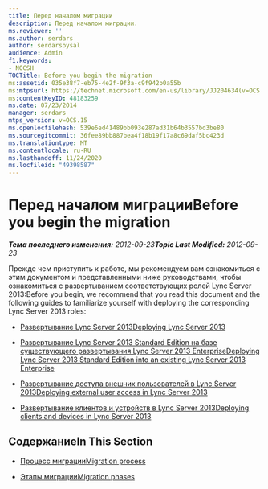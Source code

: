 ```yaml
---
title: Перед началом миграции
description: Перед началом миграции.
ms.reviewer: ''
ms.author: serdars
author: serdarsoysal
audience: Admin
f1.keywords:
- NOCSH
TOCTitle: Before you begin the migration
ms:assetid: 035e38f7-eb75-4e2f-9f3a-c9f942b0a55b
ms:mtpsurl: https://technet.microsoft.com/en-us/library/JJ204634(v=OCS.15)
ms:contentKeyID: 48183259
ms.date: 07/23/2014
manager: serdars
mtps_version: v=OCS.15
ms.openlocfilehash: 539e6ed41489bb093e287ad31b64b3557bd3be80
ms.sourcegitcommit: 36fee89bb887bea4f18b19f17a8c69daf5bc423d
ms.translationtype: MT
ms.contentlocale: ru-RU
ms.lasthandoff: 11/24/2020
ms.locfileid: "49398587"
---
```

# <a name="before-you-begin-the-migration"></a><span data-ttu-id="52e98-103">Перед началом миграции</span><span class="sxs-lookup"><span data-stu-id="52e98-103">Before you begin the migration</span></span>

<div data-xmlns="http://www.w3.org/1999/xhtml">

<div class="topic" data-xmlns="http://www.w3.org/1999/xhtml" data-msxsl="urn:schemas-microsoft-com:xslt" data-cs="https://msdn.microsoft.com/">

<div data-asp="https://msdn2.microsoft.com/asp">



</div>

<div id="mainSection">

<div id="mainBody"><span data-ttu-id="52e98-104">

<span> </span></span><span class="sxs-lookup"><span data-stu-id="52e98-104">

<span> </span></span></span>

<span data-ttu-id="52e98-105">_**Тема последнего изменения:** 2012-09-23_</span><span class="sxs-lookup"><span data-stu-id="52e98-105">_**Topic Last Modified:** 2012-09-23_</span></span>

<span data-ttu-id="52e98-106">Прежде чем приступить к работе, мы рекомендуем вам ознакомиться с этим документом и представленными ниже руководствами, чтобы ознакомиться с развертыванием соответствующих ролей Lync Server 2013:</span><span class="sxs-lookup"><span data-stu-id="52e98-106">Before you begin, we recommend that you read this document and the following guides to familiarize yourself with deploying the corresponding Lync Server 2013 roles:</span></span>

  - [<span data-ttu-id="52e98-107">Развертывание Lync Server 2013</span><span class="sxs-lookup"><span data-stu-id="52e98-107">Deploying Lync Server 2013</span></span>](lync-server-2013-deploying-lync-server.md)

  - [<span data-ttu-id="52e98-108">Развертывание Lync Server 2013 Standard Edition на базе существующего развертывания Lync Server 2013 Enterprise</span><span class="sxs-lookup"><span data-stu-id="52e98-108">Deploying Lync Server 2013 Standard Edition into an existing Lync Server 2013 Enterprise</span></span>](lync-server-2013-deploying-lync-server-2013-standard-edition-into-an-existing-lync-server-2013-enterprise.md)

  - [<span data-ttu-id="52e98-109">Развертывание доступа внешних пользователей в Lync Server 2013</span><span class="sxs-lookup"><span data-stu-id="52e98-109">Deploying external user access in Lync Server 2013</span></span>](lync-server-2013-deploying-external-user-access.md)

  - [<span data-ttu-id="52e98-110">Развертывание клиентов и устройств в Lync Server 2013</span><span class="sxs-lookup"><span data-stu-id="52e98-110">Deploying clients and devices in Lync Server 2013</span></span>](lync-server-2013-deploying-clients-and-devices.md)

<div>

## <a name="in-this-section"></a><span data-ttu-id="52e98-111">Содержание</span><span class="sxs-lookup"><span data-stu-id="52e98-111">In This Section</span></span>

  - [<span data-ttu-id="52e98-112">Процесс миграции</span><span class="sxs-lookup"><span data-stu-id="52e98-112">Migration process</span></span>](migration-process.md)

  - [<span data-ttu-id="52e98-113">Этапы миграции</span><span class="sxs-lookup"><span data-stu-id="52e98-113">Migration phases</span></span>](migration-phases.md)

<span data-ttu-id="52e98-114"></div>

</div>

<span> </span>

</div>

</div>

</span><span class="sxs-lookup"><span data-stu-id="52e98-114"></div>

</div>

<span> </span>

</div>

</div>

</span></span></div>

